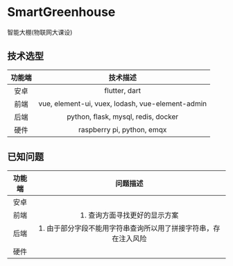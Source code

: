 # SmartGreenhouse
智能大棚(物联网大课设)

## 技术选型

| 功能端 |                     技术描述                     |
| :----: | :----------------------------------------------: |
|  安卓  |                  flutter, dart                   |
|  前端  | vue, element-ui, vuex, lodash, vue-element-admin |
|  后端  |       python, flask, mysql, redis, docker        |
|  硬件  |            raspberry pi, python, emqx            |



## 已知问题

| 功能端 |                           问题描述                           |
| :----: | :----------------------------------------------------------: |
|  安卓  |                                                              |
|  前端  |                1. 查询方面寻找更好的显示方案                 |
|  后端  | 1. 由于部分字段不能用字符串查询所以用了拼接字符串，存在注入风险 |
|  硬件  |                                                              |

